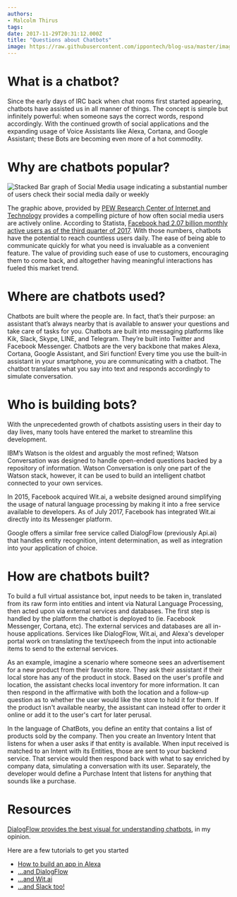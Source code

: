 ```yaml
---
authors:
- Malcolm Thirus
tags:
date: 2017-11-29T20:31:12.000Z
title: "Questions about Chatbots"
image: https://raw.githubusercontent.com/ippontech/blog-usa/master/images/2017/11/Chatbot-Evolution-1.png
---
```


# What is a chatbot?
Since the early days of IRC back when chat rooms first started appearing, chatbots have assisted us in all manner of things. The concept is simple but infinitely powerful: when someone says the correct words, respond accordingly. With the continued growth of social applications and the expanding usage of Voice Assistants like Alexa, Cortana, and Google Assistant; these Bots are becoming even more of a hot commodity.

# Why are chatbots popular?
![Stacked Bar graph of Social Media usage indicating a substantial number of users check their social media daily or weekly](http://assets.pewresearch.org/wp-content/uploads/sites/14/2016/11/10123456/PI_2016.11.11_Social-Media-Update_0-07.png)

The graphic above, provided by [PEW Research Center of Internet and Technology](http://www.pewinternet.org/2016/11/11/social-media-update-2016/) provides a compelling picture of how often social media users are actively online. According to Statista, [Facebook had 2.07 billion monthly active users as of the third quarter of 2017](https://www.statista.com/statistics/264810/number-of-monthly-active-facebook-users-worldwide/). With those numbers, chatbots have the potential to reach countless users daily. The ease of being able to communicate quickly for what you need is invaluable as a convenient feature. The value of providing such ease of use to customers, encouraging them to come back, and altogether having meaningful interactions has fueled this market trend.

# Where are chatbots used?
Chatbots are built where the people are. In fact, that’s their purpose: an assistant that’s always nearby that is available to answer your questions and take care of tasks for you. Chatbots are built into messaging platforms like Kik, Slack, Skype, LINE, and Telegram. They’re built into Twitter and Facebook Messenger. Chatbots are the very backbone that makes Alexa, Cortana, Google Assistant, and Siri function! Every time you use the built-in assistant in your smartphone, you are communicating with a chatbot. The chatbot translates what you say into text and responds accordingly to simulate conversation.

# Who is building bots?
With the unprecedented growth of chatbots assisting users in their day to day lives, many tools have entered the market to streamline this development.

IBM’s Watson is the oldest and arguably the most refined; Watson Conversation was designed to handle open-ended questions backed by a repository of information. Watson Conversation is only one part of the Watson stack, however, it can be used to build an intelligent chatbot connected to your own services.

In 2015, Facebook acquired Wit.ai, a website designed around simplifying the usage of natural language processing by making it into a free service available to developers. As of July 2017, Facebook has integrated Wit.ai directly into its Messenger platform.

Google offers a similar free service called DialogFlow (previously Api.ai) that handles entity recognition, intent determination, as well as integration into your application of choice.

# How are chatbots built?
To build a full virtual assistance bot, input needs to be taken in, translated from its raw form into entities and intent via Natural Language Processing, then acted upon via external services and databases. The first step is handled by the platform the chatbot is deployed to (ie. Facebook Messenger, Cortana, etc). The external services and databases are all in-house applications. Services like DialogFlow, Wit.ai, and Alexa's developer portal work on translating the text/speech from the input into actionable items to send to the external services.

As an example, imagine a scenario where someone sees an advertisement for a new product from their favorite store. They ask their assistant if their local store has any of the product in stock. Based on the user's profile and location, the assistant checks local inventory for more information. It can then respond in the affirmative with both the location and a follow-up question as to whether the user would like the store to hold it for them. If the product isn't available nearby, the assistant can instead offer to order it online or add it to the user's cart for later perusal.

In the language of ChatBots, you define an entity that contains a list of products sold by the company. Then you create an Inventory Intent that listens for when a user asks if that entity is available. When input received is matched to an Intent with its Entities, those are sent to your backend service. That service would then respond back with what to say enriched by company data, simulating a conversation with its user. Separately, the developer would define a Purchase Intent that listens for anything that sounds like a purchase.

# Resources
[DialogFlow provides the best visual for understanding chatbots](https://dialogflow.com/docs/getting-started/basics), in my opinion.

Here are a few tutorials to get you started

* [How to build an app in Alexa](https://developer.amazon.com/blogs/alexa/post/TxKALMUNLHZPAP/new-alexa-skills-kit-template-step-by-step-guide-to-build-a-how-to-skill)
* [...and DialogFlow](https://dialogflow.com/docs/getting-started/building-your-first-agent)
* [...and Wit.ai](https://wit.ai/docs/quickstart)
* [...and Slack too!](https://github.com/mccreath/isitup-for-slack/blob/master/docs/TUTORIAL.md)
